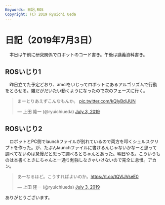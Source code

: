 ```yaml
---
Keywords: 日記,ROS
Copyright: (C) 2019 Ryuichi Ueda
---
```


# 日記（2019年7月3日）

　本日は午前に研究関係でロボットのコード書き。午後は講義資料書き。

## ROSいじり1


　昨日立てた予定どおり、amclをいじってロボットにあるアルゴリズムで行動をとらせる。雑だがだいたい動くようになったので次のフェーズに行く。

<blockquote class="twitter-tweet" data-partner="tweetdeck"><p lang="ja" dir="ltr">まーとりあえずこんなもんか。 <a href="https://t.co/kQIyBdjJUN">pic.twitter.com/kQIyBdjJUN</a></p>&mdash; 上田 隆一 (@ryuichiueda) <a href="https://twitter.com/ryuichiueda/status/1146240676687781888?ref_src=twsrc%5Etfw">July 3, 2019</a></blockquote>
<script async src="https://platform.twitter.com/widgets.js" charset="utf-8"></script>



## ROSいじり2


　ロボットとPC側でlaunchファイルが別れているので両方を叩くシェルスクリプトを作った。が、たぶんlaunchファイルに書けるんじゃないかなーと思って調べてないのは怠慢だと思って調べるとちゃんとあった。明日やる。こういうものは本書くときにちゃんと一通り勉強しなきゃいけないので完全に怠慢。アカン。

<blockquote class="twitter-tweet" data-partner="tweetdeck"><p lang="ja" dir="ltr">あーなるほど。こうすればよいのか。<a href="https://t.co/tQVlJVseE0">https://t.co/tQVlJVseE0</a></p>&mdash; 上田 隆一 (@ryuichiueda) <a href="https://twitter.com/ryuichiueda/status/1146347445921579008?ref_src=twsrc%5Etfw">July 3, 2019</a></blockquote>
<script async src="https://platform.twitter.com/widgets.js" charset="utf-8"></script>

ありがとうございます。

